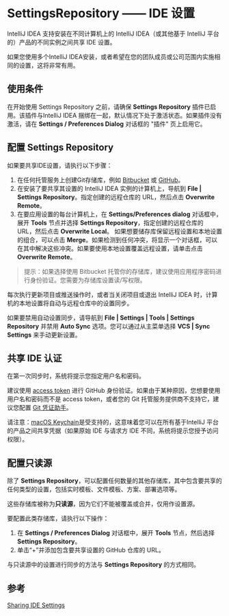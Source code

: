 # SettingsRepository —— IDE 设置

IntelliJ IDEA 支持安装在不同计算机上的 IntelliJ IDEA（或其他基于 IntelliJ 平台的）产品的不同实例之间共享 IDE 设置。

如果您使用多个IntelliJ IDEA安装，或者希望在您的团队成员或公司范围内实施相同的设置，这将非常有用。

## 使用条件 ##
在开始使用 Settings Repository 之前，请确保 **Settings Repository** 插件已启用。该插件与IntelliJ IDEA 捆绑在一起，默认情况下处于激活状态。如果插件没有激活，请在 **Settings / Preferences Dialog** 对话框的 "插件" 页上启用它。

## 配置 Settings Repository ##
如果要共享IDE设置，请执行以下步骤：
1. 在任何托管服务上创建Git存储库，例如 [Bitbucket](https://bitbucket.org/) 或 [GitHub](https://github.com/)。
2. 在安装了要共享其设置的 IntelliJ IDEA 实例的计算机上，导航到 **File | Settings Repository**。指定创建的远程仓库的 URL，然后点击 **Overwrite Remote**。
3. 在要应用设置的每台计算机上，在 **Settings/Preferences dialog** 对话框中，展开 **Tools** 节点并选择 **Settings Repository**，指定创建的远程仓库的 URL，然后点击 **Overwrite Local**。
如果想要储存库保留远程设置和本地设置的组合，可以点击 **Merge**。如果检测到任何冲突，将显示一个对话框，可以在其中解决这些冲突。如果要使用本地设置覆盖远程设置，请单击点击 **Overwrite Remote**。

> 提示：如果选择使用 Bitbucket 托管你的存储库，建议使用应用程序密码进行身份验证。您需要为存储库设置读/写权限。

每次执行更新项目或推送操作时，或者当关闭项目或退出 IntelliJ IDEA 时，计算机的本地设置将自动与远程仓库中的设置同步。

如果要禁用自动设置同步，请导航到 **File | Settings | Tools | Settings Repository** 并禁用 **Auto Sync** 选项。您可以通过从主菜单选择 **VCS | Sync Settings** 来手动更新设置。

## 共享 IDE 认证 ##
在第一次同步时，系统将提示您指定用户名和密码。

建议使用 [access token](https://help.github.com/articles/creating-a-personal-access-token-for-the-command-line/) 进行 GitHub 身份验证。如果由于某种原因，您想要使用用户名和密码而不是 access token，或者您的 Git 托管服务提供商不支持它，建议您配置 [Git 凭证助手](https://help.github.com/articles/caching-your-github-password-in-git/)。

请注意：[macOS Keychain](https://support.apple.com/kb/PH20093)是受支持的，这意味着您可以在所有基于IntelliJ 平台的产品之间共享凭据（如果原始 IDE 与请求方 IDE 不同，系统将提示您授予访问权限）。

## 配置只读源 ##
除了 **Settings Repository**，可以配置任何数量的其他存储库，其中包含要共享的任何类型的设置，包括实时模板、文件模板、方案、部署选项等。

这些存储库被称为**只读源**，因为它们不能被覆盖或合并，仅用作设置源。

要配置此类存储库，请执行以下操作：
1. 在 **Settings / Preferences Dialog** 对话框中，展开 **Tools** 节点，然后选择 **Settings Repository**。
2. 单击“+”并添加包含要共享设置的 GitHub 仓库的 URL。

与只读源中的设置进行同步的方法与 **Settings Repository** 的方式相同。

## 参考 ##
[Sharing IDE Settings](https://www.jetbrains.com/help/idea/2017.1/sharing-your-ide-settings.html)

